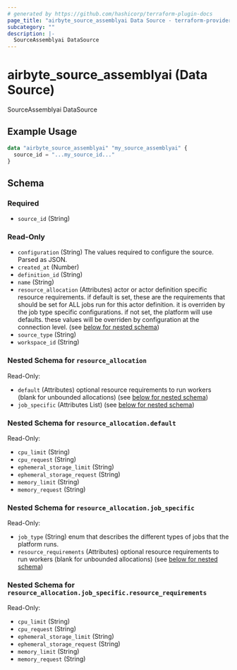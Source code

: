 ```yaml
---
# generated by https://github.com/hashicorp/terraform-plugin-docs
page_title: "airbyte_source_assemblyai Data Source - terraform-provider-airbyte"
subcategory: ""
description: |-
  SourceAssemblyai DataSource
---
```


# airbyte_source_assemblyai (Data Source)

SourceAssemblyai DataSource

## Example Usage

```terraform
data "airbyte_source_assemblyai" "my_source_assemblyai" {
  source_id = "...my_source_id..."
}
```

<!-- schema generated by tfplugindocs -->
## Schema

### Required

- `source_id` (String)

### Read-Only

- `configuration` (String) The values required to configure the source. Parsed as JSON.
- `created_at` (Number)
- `definition_id` (String)
- `name` (String)
- `resource_allocation` (Attributes) actor or actor definition specific resource requirements. if default is set, these are the requirements that should be set for ALL jobs run for this actor definition. it is overriden by the job type specific configurations. if not set, the platform will use defaults. these values will be overriden by configuration at the connection level. (see [below for nested schema](#nestedatt--resource_allocation))
- `source_type` (String)
- `workspace_id` (String)

<a id="nestedatt--resource_allocation"></a>
### Nested Schema for `resource_allocation`

Read-Only:

- `default` (Attributes) optional resource requirements to run workers (blank for unbounded allocations) (see [below for nested schema](#nestedatt--resource_allocation--default))
- `job_specific` (Attributes List) (see [below for nested schema](#nestedatt--resource_allocation--job_specific))

<a id="nestedatt--resource_allocation--default"></a>
### Nested Schema for `resource_allocation.default`

Read-Only:

- `cpu_limit` (String)
- `cpu_request` (String)
- `ephemeral_storage_limit` (String)
- `ephemeral_storage_request` (String)
- `memory_limit` (String)
- `memory_request` (String)


<a id="nestedatt--resource_allocation--job_specific"></a>
### Nested Schema for `resource_allocation.job_specific`

Read-Only:

- `job_type` (String) enum that describes the different types of jobs that the platform runs.
- `resource_requirements` (Attributes) optional resource requirements to run workers (blank for unbounded allocations) (see [below for nested schema](#nestedatt--resource_allocation--job_specific--resource_requirements))

<a id="nestedatt--resource_allocation--job_specific--resource_requirements"></a>
### Nested Schema for `resource_allocation.job_specific.resource_requirements`

Read-Only:

- `cpu_limit` (String)
- `cpu_request` (String)
- `ephemeral_storage_limit` (String)
- `ephemeral_storage_request` (String)
- `memory_limit` (String)
- `memory_request` (String)

